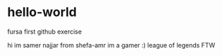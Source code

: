 # hello-world
fursa first github exercise 

hi im samer najjar from shefa-amr im a gamer :) league of legends FTW
